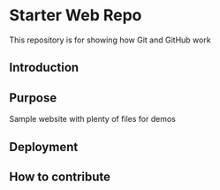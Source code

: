 # Starter Web Repo

This repository is for showing how Git and GitHub work


## Introduction

## Purpose

Sample website with plenty of files for demos

## Deployment

## How to contribute